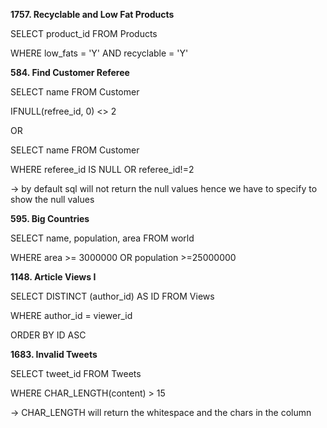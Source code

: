 **1757. Recyclable and Low Fat Products**



SELECT product\_id FROM Products

WHERE low\_fats  = 'Y' AND recyclable  = 'Y'







**584. Find Customer Referee**



SELECT name FROM Customer

IFNULL(refree\_id, 0) <> 2



OR



SELECT name FROM Customer

WHERE referee\_id IS NULL OR referee\_id!=2



-> by default sql will not return the null values hence we have to specify to show the null values 	







**595. Big Countries**



SELECT name, population, area FROM world

WHERE area  >= 3000000  OR population >=25000000





**1148. Article Views I**



SELECT DISTINCT (author\_id) AS ID FROM Views

WHERE author\_id  = viewer\_id

ORDER BY ID ASC



**1683. Invalid Tweets**



SELECT tweet\_id  FROM Tweets

WHERE CHAR\_LENGTH(content)  > 15



-> CHAR\_LENGTH will return the whitespace and the chars in the column

